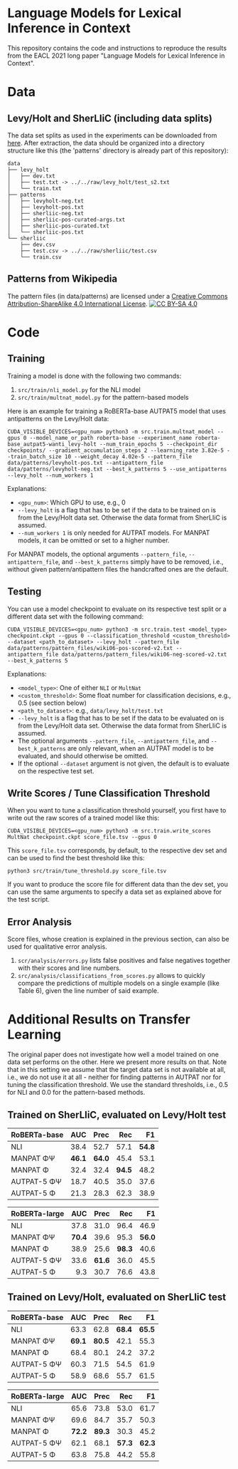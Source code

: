 # Language Models for Lexical Inference in Context
This repository contains the code and instructions to reproduce the results from the EACL 2021 long paper "Language Models for Lexical Inference in Context".


# Data
## Levy/Holt and SherLIiC (including data splits)
The data set splits as used in the experiments can be downloaded from [here](cistern.cis.lmu.de/lm-lexical-inference).
After extraction, the data should be organized into a directory structure like this (the 'patterns' directory is already part of this repository):

```
data
├── levy_holt
│   ├── dev.txt
│   ├── test.txt -> ../../raw/levy_holt/test_s2.txt
│   └── train.txt
├── patterns
│   ├── levyholt-neg.txt
│   ├── levyholt-pos.txt
│   ├── sherliic-neg.txt
│   ├── sherliic-pos-curated-args.txt
│   ├── sherliic-pos-curated.txt
│   └── sherliic-pos.txt
└── sherliic
    ├── dev.csv
    ├── test.csv -> ../../raw/sherliic/test.csv
    └── train.csv
```

## Patterns from Wikipedia
The pattern files (in data/patterns) are licensed under a
[Creative Commons Attribution-ShareAlike 4.0 International License](http://creativecommons.org/licenses/by-sa/4.0/).
[![CC BY-SA 4.0](https://img.shields.io/badge/License-CC%20BY--SA%204.0-lightgrey.svg)](http://creativecommons.org/licenses/by-sa/4.0/)


# Code

## Training
Training a model is done with the following two commands:
1. `src/train/nli_model.py` for the NLI model
2. `src/train/multnat_model.py` for the pattern-based models

Here is an example for training a RoBERTa-base AUTPAT5 model that uses antipatterns on the Levy/Holt data:
```
CUDA_VISIBLE_DEVICES=<gpu_num> python3 -m src.train.multnat_model --gpus 0 --model_name_or_path roberta-base --experiment_name roberta-base_autpat5-wanti_levy-holt --num_train_epochs 5 --checkpoint_dir checkpoints/ --gradient_accumulation_steps 2 --learning_rate 3.82e-5 --train_batch_size 10 --weight_decay 4.02e-5 --pattern_file data/patterns/levyholt-pos.txt --antipattern_file data/patterns/levyholt-neg.txt --best_k_patterns 5 --use_antipatterns --levy_holt --num_workers 1
```
Explanations:
- `<gpu_num>`: Which GPU to use, e.g., 0
- `--levy_holt` is a flag that has to be set if the data to be trained on is from the Levy/Holt data set. Otherwise the data format from SherLIiC is assumed.
- `--num_workers 1` is only needed for AUTPAT models. For MANPAT models, it can be omitted or set to a higher number.

For MANPAT models, the optional arguments `--pattern_file`, `--antipattern_file`, and `--best_k_patterns` simply have to be removed, i.e., without given pattern/antipattern files the handcrafted ones are the default.

## Testing
You can use a model checkpoint to evaluate on its respective test split or a different data set with the following command:
```
CUDA_VISIBLE_DEVICES=<gpu_num> python3 -m src.train.test <model_type> checkpoint.ckpt --gpus 0 --classification_threshold <custom_threshold> --dataset <path_to_dataset> --levy_holt --pattern_file data/patterns/pattern_files/wiki06-pos-scored-v2.txt --antipattern_file data/patterns/pattern_files/wiki06-neg-scored-v2.txt --best_k_patterns 5
```

Explanations:
- `<model_type>`: One of either `NLI` or `MultNat`
- `<custom_threshold>`: Some float number for classification decisions, e.g., 0.5 (see section below)
- `<path_to_dataset>`: e.g., `data/levy_holt/test.txt`
- `--levy_holt` is a flag that has to be set if the data to be evaluated on is from the Levy/Holt data set. Otherwise the data format from SherLIiC is assumed.
- The optional arguments `--pattern_file`, `--antipattern_file`, and `--best_k_patterns` are only relevant, when an AUTPAT model is to be evaluated, and should otherwise be omitted.
- If the optional `--dataset` argument is not given, the default is to evaluate on the respective test set.

## Write Scores /  Tune Classification Threshold
When you want to tune a classification threshold yourself, you first have to write out the raw scores of a trained model like this:
```
CUDA_VISIBLE_DEVICES=<gpu_num> python3 -m src.train.write_scores MultNat checkpoint.ckpt score_file.tsv --gpus 0
```
This `score_file.tsv` corresponds, by default, to the respective dev set and can be used to find the best threshold like this:
```
python3 src/train/tune_threshold.py score_file.tsv
```

If you want to produce the score file for different data than the dev set, you can use the same arguments to specify a data set as explained above for the test script.

## Error Analysis
Score files, whose creation is explained in the previous section, can also be used for qualitative error analysis.
1. `scr/analysis/errors.py` lists false positives and false negatives together with their scores and line numbers.
2. `src/analysis/classifications_from_scores.py` allows to quickly compare the predictions of multiple models on a single example (like Table 6), given the line number of said example.


# Additional Results on Transfer Learning
The original paper does not investigate how well a model trained on one data set performs on the other. Here we present more results on that.
Note that in this setting we assume that the target data set is not available at all, i.e., we do not use it at all - neither for finding patterns in AUTPAT nor for tuning the classification threshold. We use the standard thresholds, i.e., 0.5 for NLI and 0.0 for the pattern-based methods.


## Trained on SherLIiC, evaluated on Levy/Holt test

| RoBERTa-base |  AUC |  Prec |  Rec |   F1 |
| ------------ | ----:| -----:| ----:| ----:|
| NLI          | 38.4 | 52.7  | 57.1 | **54.8** |
| MANPAT ΦΨ    | **46.1** | **64.0**  | 45.4 | 53.1 |
| MANPAT Φ     | 32.4 | 32.4  | **94.5** | 48.2 |
| AUTPAT-5 ΦΨ  | 18.7 | 40.5  | 35.0 | 37.6 |
| AUTPAT-5 Φ   | 21.3 | 28.3  | 62.3 | 38.9 |


| RoBERTa-large |  AUC | Prec |  Rec |   F1 |
| ------------- | ----:| ----:| ----:| ----:|
| NLI           | 37.8 | 31.0 | 96.4 | 46.9 |
| MANPAT ΦΨ     | **70.4** | 39.6 | 95.3 | **56.0** |
| MANPAT Φ      | 38.9 | 25.6 | **98.3** | 40.6 |
| AUTPAT-5 ΦΨ   | 33.6 | **61.6** | 36.0 | 45.5 |
| AUTPAT-5 Φ    |  9.3 | 30.7 | 76.6 | 43.8 |


## Trained on Levy/Holt, evaluated on SherLIiC test

| RoBERTa-base |  AUC | Prec |  Rec |   F1 |
| ------------ | ----:| ----:| ----:| ----:|
| NLI          | 63.3 | 62.8 | **68.4** | **65.5** |
| MANPAT ΦΨ    | **69.1** | **80.5** | 42.1 | 55.3 |
| MANPAT Φ     | 68.4 | 80.1 | 24.2 | 37.2 |
| AUTPAT-5 ΦΨ  | 60.3 | 71.5 | 54.5 | 61.9 |
| AUTPAT-5 Φ   | 58.9 | 68.6 | 55.7 | 61.5 |


| RoBERTa-large |  AUC | Prec |  Rec |   F1 |
| ------------- | ----:| ----:| ----:| ----:|
| NLI           | 65.6 | 73.8 | 53.0 | 61.7 |
| MANPAT ΦΨ     | 69.6 | 84.7 | 35.7 | 50.3 |
| MANPAT Φ      | **72.2** | **89.3** | 30.3 | 45.2 |
| AUTPAT-5 ΦΨ   | 62.1 | 68.1 | **57.3** | **62.3** |
| AUTPAT-5 Φ    | 63.8 | 75.8 | 44.2 | 55.8 |

